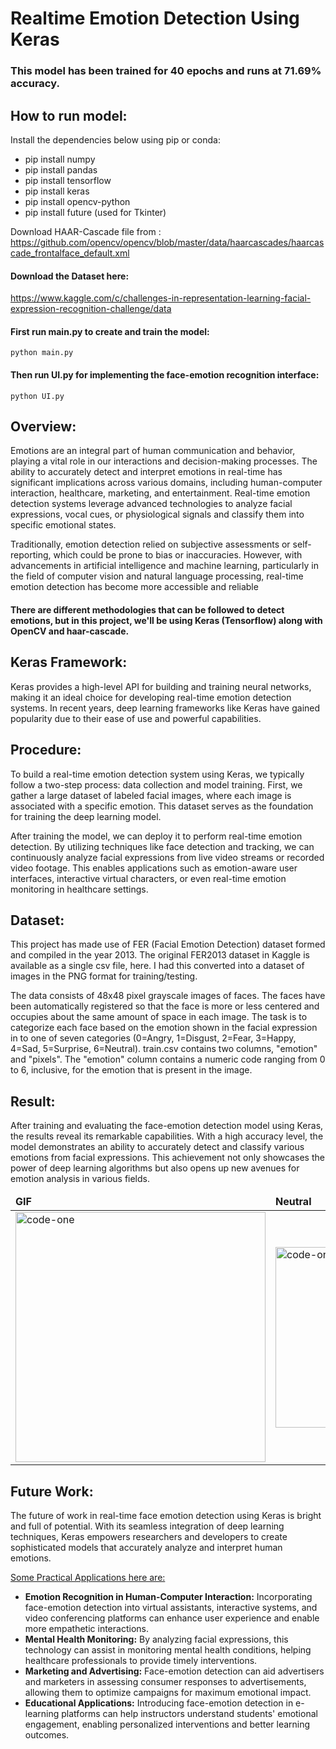 # Realtime Emotion Detection Using Keras

### This model has been trained for 40 epochs and runs at 71.69% accuracy.
## How to run model:
Install the dependencies below using pip or conda:
* pip install numpy
* pip install pandas
* pip install tensorflow
* pip install keras
* pip install opencv-python
* pip install future (used for Tkinter)

Download HAAR-Cascade file from :
https://github.com/opencv/opencv/blob/master/data/haarcascades/haarcascade_frontalface_default.xml 

#### Download the Dataset here:
https://www.kaggle.com/c/challenges-in-representation-learning-facial-expression-recognition-challenge/data

#### First run main.py to create and train the model:
```
python main.py
```
#### Then run UI.py for implementing the face-emotion recognition interface:
```
python UI.py
```

## Overview:
Emotions are an integral part of human communication and behavior, playing a vital role in our interactions and decision-making processes. The ability to accurately detect and interpret emotions in real-time has significant implications across various domains, including human-computer interaction, healthcare, marketing, and entertainment. Real-time emotion detection systems leverage advanced technologies to analyze facial expressions, vocal cues, or physiological signals and classify them into specific emotional states.

Traditionally, emotion detection relied on subjective assessments or self-reporting, which could be prone to bias or inaccuracies. However, with advancements in artificial intelligence and machine learning, particularly in the field of computer vision and natural language processing, real-time emotion detection has become more accessible and reliable

#### There are different methodologies that can be followed to detect emotions, but in this project, we'll be using Keras (Tensorflow) along with OpenCV and haar-cascade.

## Keras Framework:
Keras provides a high-level API for building and training neural networks, making it an ideal choice for developing real-time emotion detection systems. 
In recent years, deep learning frameworks like Keras have gained popularity due to their ease of use and powerful capabilities. 

## Procedure:
To build a real-time emotion detection system using Keras, we typically follow a two-step process: data collection and model training. First, we gather a large dataset of labeled facial images, where each image is associated with a specific emotion. This dataset serves as the foundation for training the deep learning model. 

After training the model, we can deploy it to perform real-time emotion detection. By utilizing techniques like face detection and tracking, we can continuously analyze facial expressions from live video streams or recorded video footage. This enables applications such as emotion-aware user interfaces, interactive virtual characters, or even real-time emotion monitoring in healthcare settings.

## Dataset:
This project has made use of FER (Facial Emotion Detection) dataset formed and compiled in the year 2013. The original FER2013 dataset in Kaggle is available as a single csv file, here. I had this converted into a dataset of images in the PNG format for training/testing. 

The data consists of 48x48 pixel grayscale images of faces. The faces have been automatically registered so that the face is more or less centered and occupies about the same amount of space in each image. The task is to categorize each face based on the emotion shown in the facial expression in to one of seven categories (0=Angry, 1=Disgust, 2=Fear, 3=Happy, 4=Sad, 5=Surprise, 6=Neutral). 
train.csv contains two columns, "emotion" and "pixels". The "emotion" column contains a numeric code ranging from 0 to 6, inclusive, for the emotion that is present in the image. 

## Result:
After training and evaluating the face-emotion detection model using Keras, the results reveal its remarkable capabilities. With a high accuracy level, the model demonstrates an ability to accurately detect and classify various emotions from facial expressions. This achievement not only showcases the power of deep learning algorithms but also opens up new avenues for emotion analysis in various fields.

<table>
	<thead>
    <td>
			<b>GIF</b>
		</td>
		<td>
			<b>Neutral</b>
		</td>
		<td>
			<b>Fear</b>
    </td>
	</thead>
	<tr>
    <td>
			<img width="400" alt="code-one" src="https://github.com/bharat1611/realtime-emotion-detection-keras/assets/95923021/32d54d1d-1fa9-4c98-9198-6e9646a6b897">
		</td>
		<td>
			<img width="289" alt="code-one" src="https://github.com/bharat1611/realtime-emotion-detection-keras/assets/95923021/b7fbd979-2d37-4bd2-a470-15c532cc50e2">
		</td>
		<td>
			<img width="306" alt="render-one" src="https://github.com/bharat1611/realtime-emotion-detection-keras/assets/95923021/78aa0431-3495-4d03-ad83-1dd167ec18c9">
		</td>
	</tr>
</table>

## Future Work:
The future of work in real-time face emotion detection using Keras is bright and full of potential. With its seamless integration of deep learning techniques, Keras empowers researchers and developers to create sophisticated models that accurately analyze and interpret human emotions.

<ins>Some Practical Applications here are:</ins>
* <b>Emotion Recognition in Human-Computer Interaction:</b> Incorporating face-emotion detection into virtual assistants, interactive systems, and video conferencing platforms can enhance user experience and enable more empathetic interactions.<br>
* <b>Mental Health Monitoring:</b> By analyzing facial expressions, this technology can assist in monitoring mental health conditions, helping healthcare professionals to provide timely interventions.<br>
* <b>Marketing and Advertising:</b> Face-emotion detection can aid advertisers and marketers in assessing consumer responses to advertisements, allowing them to optimize campaigns for maximum emotional impact.<br>
* <b>Educational Applications:</b> Introducing face-emotion detection in e-learning platforms can help instructors understand students' emotional engagement, enabling personalized interventions and better learning outcomes.<br>





